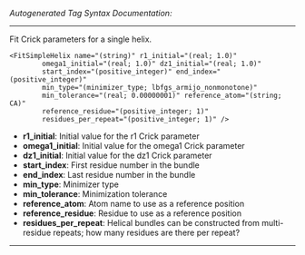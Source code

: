 _Autogenerated Tag Syntax Documentation:_

---
Fit Crick parameters for a single helix.

```
<FitSimpleHelix name="(string)" r1_initial="(real; 1.0)"
        omega1_initial="(real; 1.0)" dz1_initial="(real; 1.0)"
        start_index="(positive_integer)" end_index="(positive_integer)"
        min_type="(minimizer_type; lbfgs_armijo_nonmonotone)"
        min_tolerance="(real; 0.00000001)" reference_atom="(string; CA)"
        reference_residue="(positive_integer; 1)"
        residues_per_repeat="(positive_integer; 1)" />
```

-   **r1_initial**: Initial value for the r1 Crick parameter
-   **omega1_initial**: Initial value for the omega1 Crick parameter
-   **dz1_initial**: Initial value for the dz1 Crick parameter
-   **start_index**: First residue number in the bundle
-   **end_index**: Last residue number in the bundle
-   **min_type**: Minimizer type
-   **min_tolerance**: Minimization tolerance
-   **reference_atom**: Atom name to use as a reference position
-   **reference_residue**: Residue to use as a reference position
-   **residues_per_repeat**: Helical bundles can be constructed from multi-residue repeats; how many residues are there per repeat?

---
